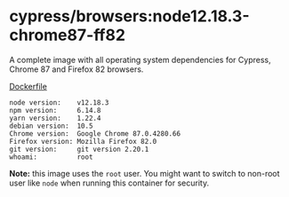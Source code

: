 # cypress/browsers:node12.18.3-chrome87-ff82

A complete image with all operating system dependencies for Cypress, Chrome
87 and Firefox 82 browsers.

[Dockerfile](Dockerfile)

```text
node version:    v12.18.3
npm version:     6.14.8
yarn version:    1.22.4
debian version:  10.5
Chrome version:  Google Chrome 87.0.4280.66
Firefox version: Mozilla Firefox 82.0
git version:     git version 2.20.1
whoami:          root
```

**Note:** this image uses the `root` user. You might want to switch to non-root
user like `node` when running this container for security.
